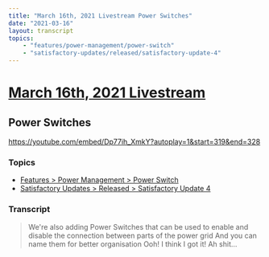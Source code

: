 ```yaml
---
title: "March 16th, 2021 Livestream Power Switches"
date: "2021-03-16"
layout: transcript
topics:
    - "features/power-management/power-switch"
    - "satisfactory-updates/released/satisfactory-update-4"
---
```

# [March 16th, 2021 Livestream](../2021-03-16.md)
## Power Switches
https://youtube.com/embed/Dp77ih_XmkY?autoplay=1&start=319&end=328

### Topics
* [Features > Power Management > Power Switch](../topics/features/power-management/power-switch.md)
* [Satisfactory Updates > Released > Satisfactory Update 4](../topics/satisfactory-updates/released/satisfactory-update-4.md)

### Transcript

> We're also adding Power Switches that can be used to enable and disable the connection between parts of the power grid And you can name them for better organisation Ooh! I think I got it! Ah shit...
